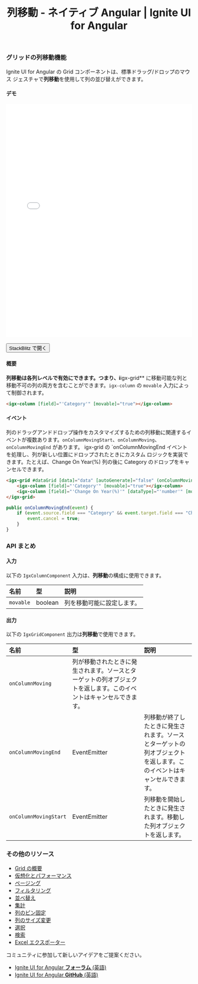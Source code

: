 ﻿---
title: 列移動 - ネイティブ Angular | Ignite UI for Angular
_description: 列移動機能は、標準ドラッグ/ドロップ マウス ジェスチャでインタラクティブに列を並べ替えます。
_keywords: Ignite UI for Angular, UI コントロール, Angular ウィジェット, web ウィジェット, UI ウィジェット, Angular, ネイティブ Angular コンポーネント スイート, ネイティブ Angular コントロール, ネイティブ Angular コンポーネント ライブラリ, Angular Data Grid コンポーネント, Angular Data Grid コントロール, ネイティブ Angular コンポーネント, Angular Grid コンポーネント, Angular Grid コントロール, Angular 高いパフォーマンス Grid, 列のサイズ変更, 遅延列サイズ変更, グリッド列のサイズ変更, Angular Grid 列のサイズ変更, Angular 列
_language: ja
---

### グリッドの列移動機能

Ignite UI for Angular の Grid コンポーネントは、標準ドラッグ/ドロップのマウス ジェスチャで**列移動**を使用して列の並び替えができます。

#### デモ

<div class="sample-container loading" style="height:630px">
    <iframe id="column-moving-sample-iframe" src='{environment:demosBaseUrl}/grid-moving-sample' width="100%" height="100%" seamless frameBorder="0" onload="onSampleIframeContentLoaded(this);"></iframe>
</div>
<br/>
<div>
<button data-localize="stackblitz" class="stackblitz-btn" data-iframe-id="column-moving-sample-iframe" data-demos-base-url="{environment:demosBaseUrl}">StackBlitz で開く</button>
</div>
<div class="divider--half"></div>

#### 概要
**列移動は各列レベルで有効にできます。つまり、i**igx-grid** に移動可能な列と移動不可の列の両方を含むことができます。`igx-column` の `movable` 入力によって制御されます。

```html
<igx-column [field]="'Category'" [movable]="true"></igx-column>
```

#### イベント
列のドラッグアンドドロップ操作をカスタマイズするための列移動に関連するイベントが複数あります。`onColumnMovingStart`、`onColumnMoving`、`onColumnMovingEnd` があります。
igx-grid の `onColumnMovingEnd イベントを処理し、列が新しい位置にドロップされたときにカスタム ロジックを実装できます。たとえば、Change On Year(%) 列の後に Category のドロップをキャンセルできます。

```html
<igx-grid #dataGrid [data]="data" [autoGenerate]="false" (onColumnMovingEnd)="onColumnMovingEnd($event)">
    <igx-column [field]="'Category'" [movable]="true"></igx-column>
    <igx-column [field]="'Change On Year(%)'" [dataType]="'number'" [movable]="true" ></igx-column>
</igx-grid>
```

```typescript
public onColumnMovingEnd(event) {
    if (event.source.field === "Category" && event.target.field === "Change On Year(%)") {
        event.cancel = true;
    }
}
```

### API まとめ

#### 入力
以下の `IgxColumnComponent` 入力は、**列移動**の構成に使用できます。

| 名前 | 型 | 説明 |
| :--- | :--- | :--- |
|`movable`|boolean|列を移動可能に設定します。|

<div class="divider--half"></div>

#### 出力
以下の `IgxGridComponent` 出力は**列移動**で使用できます。

| 名前 | 型 | 説明 |
| :--- | :--- | :--- |
|`onColumnMoving`| 列が移動されたときに発生されます。ソースとターゲットの列オブジェクトを返します。このイベントはキャンセルできます。|
|`onColumnMovingEnd`| EventEmitter |列移動が終了したときに発生されます。ソースとターゲットの列オブジェクトを返します。このイベントはキャンセルできます。|
|`onColumnMovingStart`| EventEmitter |列移動を開始したときに発生されます。移動した列オブジェクトを返します。|

<div class="divider--half"></div>

### その他のリソース
<div class="divider--half"></div>

* [Grid の概要](grid.md)
* [仮想化とパフォーマンス](grid_virtualization.md)
* [ページング](grid_paging.md)
* [フィルタリング](grid_filtering.md)
* [並べ替え](grid_sorting.md)
* [集計](grid_summaries.md)
* [列のピン固定](grid_column_pinning.md)
* [列のサイズ変更](grid_column_resizing.md)
* [選択](grid_selection.md)
* [検索](grid_search.md)
* [Excel エクスポーター](exporter_excel.md)

<div class="divider--half"></div>
コミュニティに参加して新しいアイデアをご提案ください。

* [Ignite UI for Angular **フォーラム** (英語)](https://www.infragistics.com/community/forums/f/ignite-ui-for-angular)
* [Ignite UI for Angular **GitHub** (英語)](https://github.com/IgniteUI/igniteui-angular)
